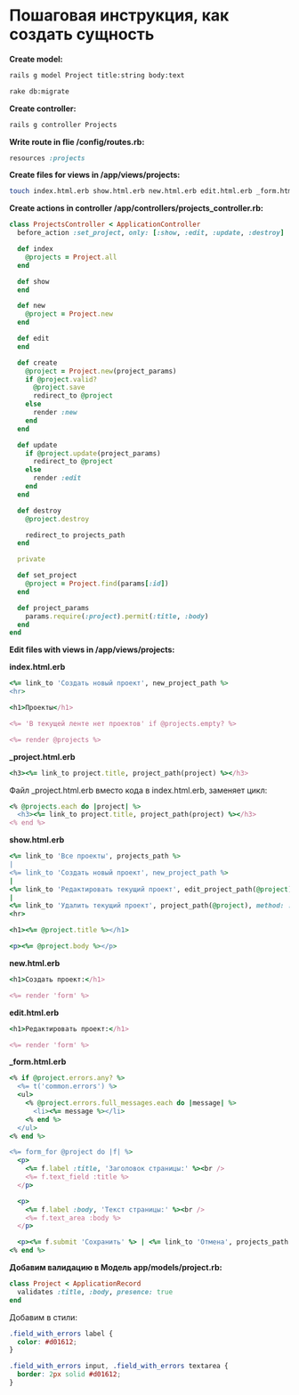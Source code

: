 # Пошаговая инструкция, как создать сущность

**Create model:**
```bash
rails g model Project title:string body:text
```

```bash
rake db:migrate
```

**Create controller:**
```bash
rails g controller Projects
```

**Write route in flie /config/routes.rb:**
```ruby
resources :projects
```

**Create files for views in /app/views/projects:**
```bash
touch index.html.erb show.html.erb new.html.erb edit.html.erb _form.html.erb _project.html.erb
```

**Create actions in controller /app/controllers/projects_controller.rb:**

```ruby
class ProjectsController < ApplicationController
  before_action :set_project, only: [:show, :edit, :update, :destroy]

  def index
    @projects = Project.all
  end

  def show
  end

  def new
    @project = Project.new
  end

  def edit
  end

  def create
    @project = Project.new(project_params)
    if @project.valid?
      @project.save
      redirect_to @project
    else
      render :new
    end
  end

  def update
    if @project.update(project_params)
      redirect_to @project
    else
      render :edit
    end
  end

  def destroy
    @project.destroy

    redirect_to projects_path
  end

  private

  def set_project
    @project = Project.find(params[:id])
  end

  def project_params
    params.require(:project).permit(:title, :body)
  end
end
```

**Edit files with views in /app/views/projects:**

**index.html.erb**

```ruby
<%= link_to 'Создать новый проект', new_project_path %>
<hr>

<h1>Проекты</h1>

<%= 'В текущей ленте нет проектов' if @projects.empty? %>

<%= render @projects %>
```

**_project.html.erb**

```ruby
<h3><%= link_to project.title, project_path(project) %></h3>
```

Файл _project.html.erb вместо кода в index.html.erb, заменяет цикл:

```ruby
<% @projects.each do |project| %>
  <h3><%= link_to project.title, project_path(project) %></h3>
<% end %>
```

**show.html.erb**

```ruby
<%= link_to 'Все проекты', projects_path %>
|
<%= link_to 'Создать новый проект', new_project_path %>
|
<%= link_to 'Редактировать текущий проект', edit_project_path(@project) %>
|
<%= link_to 'Удалить текущий проект', project_path(@project), method: :delete, data: { confirm: 'Действительно удалить?'} %>
<hr>

<h1><%= @project.title %></h1>

<p><%= @project.body %></p>
```


**new.html.erb**

```ruby
<h1>Создать проект:</h1>

<%= render 'form' %>
```


**edit.html.erb**

```ruby
<h1>Редактировать проект:</h1>

<%= render 'form' %>
```
**_form.html.erb**

```ruby
<% if @project.errors.any? %>
  <%= t('common.errors') %>
  <ul>
    <% @project.errors.full_messages.each do |message| %>
      <li><%= message %></li>
    <% end %>
  </ul>
<% end %>

<%= form_for @project do |f| %>
  <p>
    <%= f.label :title, 'Заголовок страницы:' %><br />
    <%= f.text_field :title %>
  </p>

  <p>
    <%= f.label :body, 'Текст страницы:' %><br />
    <%= f.text_area :body %>
  </p>

  <p><%= f.submit 'Сохранить' %> | <%= link_to 'Отмена', projects_path %></p>
<% end %>
```

**Добавим валидацию в Модель app/models/project.rb:**

```ruby
class Project < ApplicationRecord
  validates :title, :body, presence: true
end
```

Добавим в стили:

```css
.field_with_errors label {
  color: #d01612;
}

.field_with_errors input, .field_with_errors textarea {
  border: 2px solid #d01612;
}
```